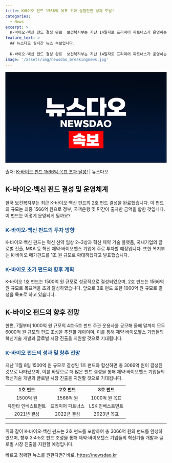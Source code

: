```yaml
---
title: K바이오 펀드 1566억 목표 초과 놀랄만한 성과 도달!
categories:
  - News
excerpt: >
  K-바이오·백신 펀드 결성 완료  보건복지부는 지난 14일자로 프리미어 파트너스가 운영하는 ‘K-바이오·백신…
feature_text: >
  ## 뉴스다오 실시간 뉴스 속보입니다.

  K-바이오·백신 펀드 결성 완료  보건복지부는 지난 14일자로 프리미어 파트너스가 운영하는 ‘K-바이오·백신…
image: '/assets/img/newsdao_breakingnews.jpg'
---
```


![뉴스다오 속보](/assets/img/newsdao_breakingnews.jpg)

<p>출처: <a href="https://newsdao.kr/4313" rel="dofollow">K-바이오 펀드 1566억 목표 초과 달성!</a> | 뉴스다오</p>

<h2 data-ke-size="size26">K-바이오·백신 펀드 결성 및 운영체계</h2>
<p data-ke-size="size16">한국 보건복지부는 최근 K-바이오·백신 펀드의 2호 펀드 결성을 완료했습니다. 이 펀드의 규모는 최종 1566억 원으로 정부, 국책은행 및 민간이 출자한 금액을 합한 것입니다. 이 펀드는 어떻게 운영되게 될까요?</p>

<h3><span style="color: #1a5490;">K-바이오·백신 펀드의 투자 방향</span></h3>
<p data-ke-size="size16">K-바이오·백신 펀드는 혁신 신약 임상 2~3상과 혁신 제약 기술 플랫폼, 국내기업의 글로벌 진출, M&A 등 혁신 제약·바이오헬스 기업에 주로 투자할 예정입니다. 또한 복지부는 K-바이오 메가펀드를 1조 원 규모로 확대하겠다고 발표했습니다.</p>

<h3><span style="color: #1a5490;">K-바이오 초기 펀드와 향후 계획</span></h3>
<p data-ke-size="size16">K-바이오 1호 펀드는 1500억 원 규모로 성공적으로 결성되었으며, 2호 펀드는 1566억 원 규모로 목표액을 초과 달성하였습니다. 앞으로 3호 펀드 또한 1000억 원 규모로 결성을 목표로 하고 있습니다.</p>

<h2 data-ke-size="size26">K-바이오 펀드의 향후 전망</h2>
<p data-ke-size="size16">한편, 7월부터 1000억 원 규모의 4호·5호 펀드 주관 운용사를 공모해 올해 말까지 모두 6000억 원 규모의 펀드 조성을 추진할 계획이며, 이를 통해 제약·바이오헬스 기업들의 혁신기술 개발과 글로벌 시장 진출을 지원할 것으로 기대됩니다.</p>

<h3><span style="color: #1a5490;">K-바이오 펀드의 성과 및 향후 전망</span></h3>
<p data-ke-size="size16">지난 11월 8일 1500억 원 규모로 결성된 1호 펀드와 합산하면 총 3066억 원이 결성된 것으로 나타났으며, 이를 바탕으로 더 많은 펀드 결성을 통해 제약·바이오헬스 기업들의 혁신기술 개발과 글로벌 시장 진출을 지원할 것으로 기대됩니다.</p>

<table>
  <tbody>
    <tr>
      <td style="text-align: center; height: 17px;"><b>1호 펀드</b></td>
      <td style="text-align: center; height: 17px;"><b>2호 펀드</b></td>
      <td style="text-align: center; height: 17px;"><b>3호 펀드</b></td>
    </tr>
    <tr>
      <td style="text-align: center; height: 17px;">1500억 원</td>
      <td style="text-align: center; height: 17px;">1566억 원</td>
      <td style="text-align: center; height: 17px;">1000억 원 목표</td>
    </tr>
    <tr>
      <td style="text-align: center; height: 17px;">유안타 인베스트먼트</td>
      <td style="text-align: center; height: 17px;">프리미어 파트너스</td>
      <td style="text-align: center; height: 17px;">LSK 인베스트먼트</td>
    </tr>
    <tr>
      <td style="text-align: center; height: 17px;">2021년 결성</td>
      <td style="text-align: center; height: 17px;">2022년 결성</td>
      <td style="text-align: center; height: 17px;">2023년 목표</td>
    </tr>
  </tbody>
</table>

<hr>

<p data-ke-size="size16">위와 같이 K-바이오·백신 펀드는 2호 펀드를 포함하여 총 3066억 원의 펀드를 완성하였으며, 향후 3·4·5호 펀드 조성을 통해 제약·바이오헬스 기업들의 혁신기술 개발과 글로벌 시장 진출을 지원할 예정입니다.</p> 

빠르고 정확한 뉴스를 원한다면? 바로, <a href="https://newsdao.kr" rel="dofollow">https://newsdao.kr</a>


